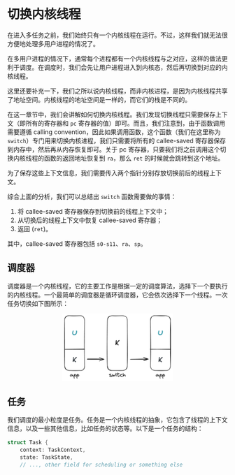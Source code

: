 # 切换内核线程

在进入多任务之前，我们始终只有一个内核线程在运行。不过，这样我们就无法很方便地处理多用户进程的情况了。

在多用户进程的情况下，通常每个进程都有一个内核线程与之对应，这样的做法更利于调度。在调度时，我们会先让用户进程进入到内核态，然后再切换到对应的内核线程。

这里还要补充一下，我们之所以说内核线程，而非内核进程，是因为内核线程共享了地址空间。内核线程的地址空间是一样的，而它们的栈是不同的。

在这一章节中，我们会讲解如何切换内核线程。我们发现切换线程只需要保存上下文（即所有的寄存器和 `pc` 寄存器的值）即可。而且，我们注意到，由于函数调用需要遵循 calling convention，因此如果调用函数，这个函数（我们在这里称为 `switch`）专门用来切换内核进程，我们只需要将所有的 callee-saved 寄存器保存到内存中，然后再从内存恢复即可。关于 pc 寄存器，只要我们将之前调用这个切换内核线程的函数的返回地址恢复到 `ra`，那么 `ret` 的时候就会跳转到这个地址。

为了保存这些上下文信息，我们需要传入两个指针分别存放切换前后的线程上下文。

综合上面的分析，我们可以总结出 `switch` 函数需要做的事情：

1. 将 callee-saved 寄存器保存到切换前的线程上下文中；
2. 从切换后的线程上下文中恢复 callee-saved 寄存器；
3. 返回 (`ret`)。

其中，callee-saved 寄存器包括 `s0-s11`、`ra`、`sp`。

## 调度器

调度器是一个内核线程，它的主要工作是根据一定的调度算法，选择下一个要执行的内核线程。一个最简单的调度器是循环调度器，它会依次选择下一个线程。一次任务切换如下图所示：

<p align="center">
  <img src="assets/switch.png" width="50%">
</p>

## 任务

我们调度的最小粒度是任务。任务是一个内核线程的抽象，它包含了线程的上下文信息，以及一些其他信息，比如任务的状态等。以下是一个任务的结构：

```rust
struct Task {
    context: TaskContext,
    state: TaskState,
    // ..., other field for scheduling or something else
 
```
